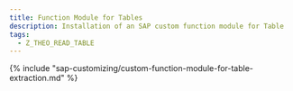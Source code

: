 ```yaml
---
title: Function Module for Tables
description: Installation of an SAP custom function module for Table
tags:
  - Z_THEO_READ_TABLE
---
```


{% include "sap-customizing/custom-function-module-for-table-extraction.md"  %}


